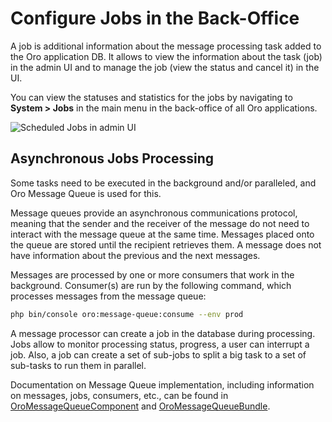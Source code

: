<a id="book-job-execution"></a>

# Configure Jobs in the Back-Office

A job is additional information about the message processing task added to the Oro application DB. It allows to view the information about the task (job) in the admin UI and to manage the job (view the status and cancel it) in the UI.

You can view the statuses and statistics for the jobs by navigating to **System > Jobs** in the main menu in the back-office of all Oro applications.

![Scheduled Jobs in admin UI](user/img/system/jobs/jobs.png)

## Asynchronous Jobs Processing

Some tasks need to be executed in the background and/or paralleled, and Oro Message Queue is used for this.

Message queues provide an asynchronous communications protocol, meaning that the sender and the receiver
of the message do not need to interact with the message queue at the same time. Messages placed onto the
queue are stored until the recipient retrieves them. A message does not have information about the previous and
the next messages.

Messages are processed by one or more consumers that work in the background. Consumer(s) are run by the following command, which processes messages from the message queue:

```bash
php bin/console oro:message-queue:consume --env prod
```

A message processor can create a job in the database during processing. Jobs allow to monitor processing status, progress,
a user can interrupt a job. Also, a job can create a set of sub-jobs to split a big task to a set of sub-tasks to run
them in parallel.

Documentation on Message Queue implementation, including information on messages, jobs, consumers, etc., can be found
in <a href="https://github.com/oroinc/platform/tree/5.0/src/Oro/Component/MessageQueue" target="_blank">OroMessageQueueComponent</a> and <a href="https://github.com/oroinc/platform/tree/5.0/src/Oro/Bundle/MessageQueueBundle" target="_blank">OroMessageQueueBundle</a>.
